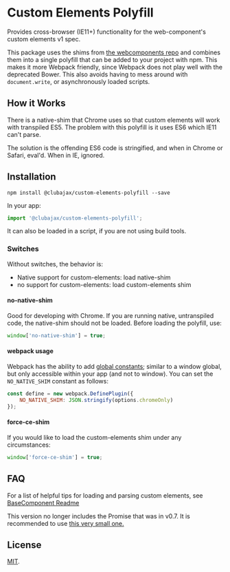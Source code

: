 # Custom Elements Polyfill

Provides cross-browser (IE11+) functionality for the web-component's custom elements v1 spec.

This package uses the shims from [the webcomponents repo](https://github.com/webcomponents/custom-elements)
and combines them into a single polyfill that can be added to your project with npm.
This makes it more Webpack friendly, since Webpack does not play well with the deprecated Bower.
This also avoids having to mess around with `document.write`, or asynchronously loaded scripts.

## How it Works

There is a native-shim that Chrome uses so that custom elements will work with transpiled ES5. 
The problem with this polyfill is it uses ES6 which IE11 can't parse.

The solution is the offending ES6 code is stringified, and when in Chrome or Safari, eval'd. When in IE, ignored.

## Installation

    npm install @clubajax/custom-elements-polyfill --save
    
In your app:
```jsx harmony
import '@clubajax/custom-elements-polyfill';
```

It can also be loaded in a script, if you are not using build tools.

### Switches

Without switches, the behavior is:

 * Native support for custom-elements: load native-shim
 * no support for custom-elements: load custom-elements shim

#### no-native-shim

Good for developing with Chrome. If you are running native, untranspiled code, the native-shim should not be loaded. 
Before loading the polyfill, use:
```jsx harmony
window['no-native-shim'] = true;
```

#### webpack usage

Webpack has the ability to add [global constants](https://webpack.js.org/plugins/define-plugin/); similar to a window
global, but only accessible within your app (and not to window). You can set the `NO_NATIVE_SHIM` constant as follows:

```jsx harmony
const define = new webpack.DefinePlugin({
	NO_NATIVE_SHIM: JSON.stringify(options.chromeOnly)
});
```

#### force-ce-shim
If you would like to load the custom-elements shim under any circumstances:
```jsx harmony
window['force-ce-shim'] = true;
```

## FAQ

For a list of helpful tips for loading and parsing custom elements, see [BaseComponent Readme](https://github.com/clubajax/BaseComponent#es6-faq)

This version no longer includes the Promise that was in v0.7. It is recommended to use 
[this very small one.](https://github.com/taylorhakes/promise-polyfill)

## License

[MIT](./LICENSE).